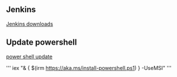 ## Jenkins

[Jenkins downloads](https://jenkins.io/download)

## Update powershell
[power shell update](https://www.addictivetips.com/windows-tips/update-to-powershell-7-0-on-windows-10/)

'''
iex "& { $(irm https://aka.ms/install-powershell.ps1) } -UseMSI"
'''

